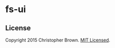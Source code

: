 # fs-ui


## License

Copyright 2015 Christopher Brown. [MIT Licensed](http://chbrown.github.io/licenses/MIT/#2015).
